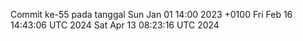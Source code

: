 Commit ke-55 pada tanggal Sun Jan 01 14:00 2023 +0100
Fri Feb 16 14:43:06 UTC 2024
Sat Apr 13 08:23:16 UTC 2024
